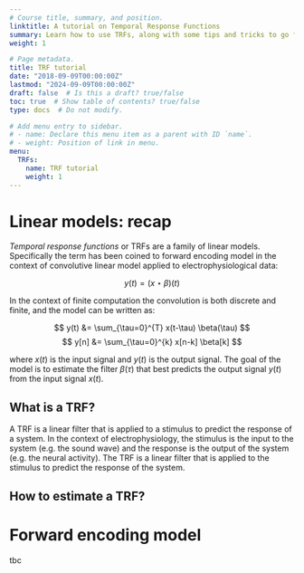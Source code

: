 ```yaml
---
# Course title, summary, and position.
linktitle: A tutorial on Temporal Response Functions
summary: Learn how to use TRFs, along with some tips and tricks to go further, and faster.
weight: 1

# Page metadata.
title: TRF tutorial
date: "2018-09-09T00:00:00Z"
lastmod: "2024-09-09T00:00:00Z"
draft: false  # Is this a draft? true/false
toc: true  # Show table of contents? true/false
type: docs  # Do not modify.

# Add menu entry to sidebar.
# - name: Declare this menu item as a parent with ID `name`.
# - weight: Position of link in menu.
menu:
  TRFs:
    name: TRF tutorial
    weight: 1
---
```


# Linear models: recap

_Temporal response functions_ or TRFs are a family of linear models. Specifically the term has been coined to forward encoding model in the context of convolutive linear model applied to electrophysiological data:

$$
y(t) = (x \star \beta) (t)
$$

In the context of finite computation the convolution is both discrete and finite, and the model can be written as:

$$
y(t) &= \sum_{\tau=0}^{T} x(t-\tau) \beta(\tau)
$$
$$
y[n] &= \sum_{\tau=0}^{k} x[n-k] \beta[k]
$$

where $x(t)$ is the input signal and $y(t)$ is the output signal. The goal of the model is to estimate the filter $\beta(\tau)$ that best predicts the output signal $y(t)$ from the input signal $x(t)$.

## What is a TRF?

A TRF is a linear filter that is applied to a stimulus to predict the response of a system. In the context of electrophysiology, the stimulus is the input to the system (e.g. the sound wave) and the response is the output of the system (e.g. the neural activity). The TRF is a linear filter that is applied to the stimulus to predict the response of the system.

## How to estimate a TRF?

# Forward encoding model

tbc

